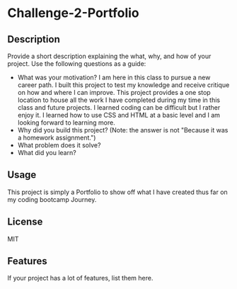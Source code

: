 # Challenge-2-Portfolio

## Description

Provide a short description explaining the what, why, and how of your project. Use the following questions as a guide:

- What was your motivation?
I am here in this class to pursue a new career path. I built this project to test my knowledge and receive critique on how and where
I can improve. This project provides a one stop location to house all the work I have completed during my time in this class and future projects. I learned coding can be difficult but I rather enjoy it. I learned how to use CSS and HTML at a basic level and I am looking forward to learning more.
- Why did you build this project? (Note: the answer is not "Because it was a homework assignment.")
- What problem does it solve?
- What did you learn?

## Usage
This project is simply a Portfolio to show off what I have created thus far on my coding bootcamp Journey.

## License
MIT

## Features

If your project has a lot of features, list them here.


